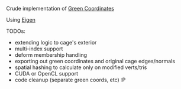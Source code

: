 Crude implementation of [Green Coordinates](http://www.wisdom.weizmann.ac.il/~ylipman/GC/gc_techrep.pdf)

Using [Eigen](http://eigen.tuxfamily.org)

TODOs:
* extending logic to cage's exterior
* multi-index support
* deform membership handling
* exporting out green coordinates and original cage edges/normals
* spatial hashing to calculate only on modified verts/tris
* CUDA or OpenCL support
* code cleanup (separate green coords, etc) :P